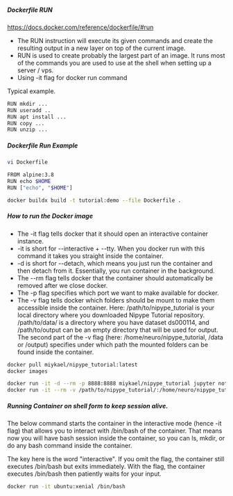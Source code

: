 #####  Dockerfile RUN
https://docs.docker.com/reference/dockerfile/#run

- The RUN instruction will execute its given commands and create the resulting output in a new layer on top of the current image.
- RUN is used to create probably the largest part of an image. It runs most of the commands you are used to use at the shell when setting up a server / vps.
- Using -it flag for docker run command

Typical example.
``````sh
RUN mkdir ...
RUN useradd ..
RUN apt install ...
RUN copy ...
RUN unzip ...

``````
#####  Dockerfile Run Example

``````sh
vi Dockerfile

FROM alpine:3.8
RUN echo $HOME
RUN ["echo", "$HOME"]

docker buildx build -t tutorial:demo --file Dockerfile .

``````
#####  How to run the Docker image
- The -it flag tells docker that it should open an interactive container instance.
- -it is short for --interactive + --tty. When you docker run with this command it takes you straight inside the container.
- -d is short for --detach, which means you just run the container and then detach from it. Essentially, you run container in the background.
- The --rm flag tells docker that the container should automatically be removed after we close docker.
- The -p flag specifies which port we want to make available for docker.
- The -v flag tells docker which folders should be mount to make them accessible inside the container. Here: /path/to/nipype_tutorial is your local directory where you downloaded Nipype Tutorial repository. /path/to/data/ is a directory where you have dataset ds000114, and /path/to/output can be an empty directory that will be used for output. The second part of the -v flag (here: /home/neuro/nipype_tutorial, /data or /output) specifies under which path the mounted folders can be found inside the container.
``````sh
docker pull miykael/nipype_tutorial:latest
docker images

docker run -it -d --rm -p 8888:8888 miykael/nipype_tutorial jupyter notebook
docker run -it --rm -v /path/to/nipype_tutorial/:/home/neuro/nipype_tutorial -v /path/to/data/:/data -v /path/to/output/:/output -p 8888:8888 miykael/nipype_tutorial jupyter notebook

``````

##### Running Container on shell form to keep session alive.
The below command starts the container in the interactive mode (hence -it flag) that allows you to interact with /bin/bash of the container. That means now you will have bash session inside the container, so you can ls, mkdir, or do any bash command inside the container.

The key here is the word "interactive". If you omit the flag, the container still executes /bin/bash but exits immediately. With the flag, the container executes /bin/bash then patiently waits for your input.
``````sh
docker run -it ubuntu:xenial /bin/bash

``````
